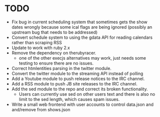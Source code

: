 # TODO

* Fix bug in current scheduling system that sometimes gets the show dates wrongly because some ical flags are being ignored (possibly an upstream bug that needs to be addressed)
* Convert schedule system to using the gdata API for reading calendars rather than scraping RSS
* Update to work with ruby 2.x
* Remove the dependency on therubyracer.
    * one of the other execjs alternatives may work, just needs some testing to ensure there are no issues.
* Correct htmlentities parsing in the twitter module.
* Convert the twitter module to the streaming API instead of polling
* Add a Youtube module to push release notices to the IRC channel.
* Add a RSS module to push JB site releases to the IRC channel.
* Add the sed module to the repo and correct its broken functionality.
    *  Users can currently use sed on other users text and there is also no limit to the sed length, which causes spam issues.
* Write a small web frontend with user accounts to control data.json and and/remove from shows.json